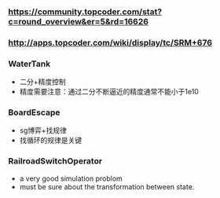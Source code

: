 ### https://community.topcoder.com/stat?c=round_overview&er=5&rd=16626
### http://apps.topcoder.com/wiki/display/tc/SRM+676

### WaterTank
* 二分+精度控制
* 精度需要注意：通过二分不断逼近的精度通常不能小于1e10

### BoardEscape
* sg博弈+找规律
* 找循环的规律是关键

### RailroadSwitchOperator
* a very good simulation problom
* must be sure about the transformation between state.
